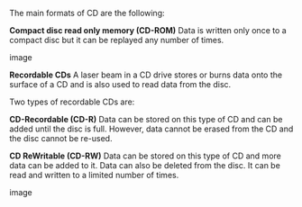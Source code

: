 The main formats of CD are the following:

**Compact disc read only memory (CD-ROM)**
Data is written only once to a compact disc but it can be replayed any number of times.

image

**Recordable CDs**
A laser beam in a CD drive stores or burns data onto the surface of a CD and is also used to read data from the disc.

Two types of recordable CDs are:

**CD-Recordable (CD-R)** 
Data can be stored on this type of CD and can be added until the disc is full.  However, data cannot be erased from the CD and the disc cannot be re-used.


**CD ReWritable (CD-RW)**
Data can be stored on this type of CD and more data can be added to it.  Data can also be deleted from the disc.  It can be read and written to a limited number of times.

image
